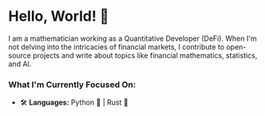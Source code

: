 # Hello, World! 👋

I am a mathematician working as a Quantitative Developer (DeFi). When I'm not delving into the intricacies of financial markets, I contribute to open-source projects and write about topics like financial mathematics, statistics, and AI.

### What I'm Currently Focused On:

- 🛠 **Languages:** Python 🐍 | Rust 🦀
